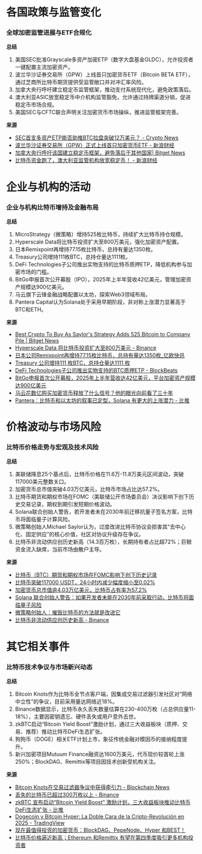 # 各国政策与监管变化
### 全球加密监管进展与ETF合规化
**总结**  
1. 美国SEC批准Grayscale多资产加密ETP（数字大盘基金GLDC），允许投资者一键配置主流加密资产。  
2. 波兰华沙证券交易所（GPW）上线首只加密货币ETF（Bitcoin BETA ETF），通过芝商所比特币期货提供受监管敞口并对冲汇率风险。  
3. 加拿大央行呼吁建立稳定币监管框架，推动支付系统现代化，避免政策落后。  
4. 澳大利亚ASIC放宽稳定币中介机构监管豁免，允许通过持牌渠道分销，促进稳定币市场合规。  
5. 美国SEC与CFTC联合声明关注加密货币市场操纵，推进监管框架完善。  

**来源**  
- [SEC首支多资产ETP能否助推BTC拉盘突破12万美元？ - Crypto News](https://cryptonews.com/cn/news/bitcoin-price-prediction-will-secs-first-multi-asset-etp-push-btc-past-120k/)  
- [波兰华沙证券交易所（GPW）正式上线首只加密货币ETF - 新浪财经](https://finance.sina.com.cn/blockchain/roll/2025-09-19/doc-infqzuwf7815203.shtml)  
- [加拿大央行呼吁该国建立稳定币框架，避免落后于其他国家| Bitget News](https://www.bitget.com/zh-CN/amp/news/detail/12560604974592)  
- [比特币资金跑了，澳大利亚监管机构放宽稳定币！ - 新浪财经](https://cj.sina.cn/articles/view/5909013773/16034650d019018kbe)  


# 企业与机构的活动
### 企业与机构比特币增持及金融布局
**总结**  
1. MicroStrategy（微策略）增持525枚比特币，持续扩大比特币持仓规模。  
2. Hyperscale Data将比特币投资扩大至800万美元，强化加密资产配置。  
3. 日本Remixpoint再增持77.15枚比特币，总持有量达1350枚。  
4. Treasury公司增持111枚BTC，总持仓量达1111枚。  
5. DeFi Technologies子公司推出实物支持的比特币质押ETP，降低机构参与加密市场的门槛。  
6. BitGo申报首次公开募股（IPO），2025年上半年营收42亿美元，管理加密资产规模达900亿美元。  
7. 马云旗下云锋金融战略配置以太坊，探索Web3领域布局。  
8. Pantera Capital认为Solana处于采用早期阶段，非对称上涨潜力显著高于BTC和ETH。  

**来源**  
- [Best Crypto To Buy As Saylor's Strategy Adds 525 Bitcoin to Company Pile | Bitget News](https://www.bitget.com/news/detail/12560604975669)  
- [Hyperscale Data 将比特币投资扩大至800万美元 - Binance](https://www.binance.com/cn/square/post/29848806887305)  
- [日本公司Remixpoint再增持77.15枚比特币，总持有量达1350枚_亿欧快讯](https://www.iyiou.com/briefing/202509181825215)  
- [Treasury 公司增持111 枚BTC，总持仓量达1111 枚](https://www.binance.com/cn/square/post/29896219858201)  
- [DeFi Technologies子公司推出实物支持的BTC质押ETP - BlockBeats](https://www.theblockbeats.info/flash/312850)  
- [BitGo申报首次公开募股，2025年上半年营收达42亿美元，平台加密资产规模达900亿美元](https://www.coindesk.com/zh/business/2025/09/20/bitgo-files-for-ipo-with-usd4-2b-in-h1-2025-revenue-usd90b-in-crypto-on-platform)  
- [马云花数亿购买加密货币释放了什么信号？他的眼光向前看了三十年](https://www.163.com/dy/article/K9TMF2CB052888VJ.html)  
- [Pantera：比特币和以太坊的叙事已定型，Solana 有更大的上涨潜力 - 比推](https://www.bitpush.news/articles/7571884)  


# 价格波动与市场风险
### 比特币价格走势与宏观及技术风险
**总结**  
1. 美联储降息25个基点后，比特币价格在11.6万-11.8万美元区间波动，突破117000美元整数关口。  
2. 加密货币总市值突破4.03万亿美元，比特币市场占比达57.2%。  
3. 比特币期货和期权市场在FOMC（美联储公开市场委员会）决议影响下创下历史交易记录，期权到期引发短期价格波动。  
4. Solana联合创始人警告，若开发者未在2030年前迁移抗量子签名方案，比特币将面临量子计算风险。  
5. 微策略创始人Michael Saylor认为，过度改进比特币协议会损害其“去中心化、固定供应”的核心价值，社区对协议升级存在争议。  
6. 比特币非流动供应创历史新高（14.3百万枚），长期持有者占比超72%；巨鲸资金流入缺席，当前市场由散户主导。  

**来源**  
- [比特币（BTC）期货和期权市场在FOMC影响下创下历史记录](https://blockchain.news/postamp?id=bitcoin-btc-futures-options-markets-record-activity-fomc-influence-zh)  
- [比特币突破117000 USDT，24小时内减少幅度缩小至0.02%](https://www.binance.com/zh-CN/square/post/09-19-2025-bitcoin-btc-surpasses-117-000-usdt-with-a-narrowed-0-02-decrease-in-24-hours-29889664057226?ref=360939810)  
- [加密货币总市值逾4.03万亿美元，比特币占有率为57.2%](https://www.binance.com/zh-CN/square/post/09-20-2025-4-03-57-2-29937280016161)  
- [Solana 联合创始人警告：如果开发者未能在2030年前采取行动，比特币将面临量子风险](https://news.bitcoin.com/zh/solana-lianhe-chuangshiren-jinggao-ruguo-kaifazhe-weineng-zai-2030-nianqian-caiqu-xingdong-bitebi-jiang-mianlin-liangzi-fengxian/)  
- [微策略创始人：摧毁比特币的方法就是改进它](https://www.bitpush.news/articles/7571976)  
- [比特币非流动供应创历史新高 - Binance](https://www.binance.com/square/post/29896203595945)  


# 其它相关事件
### 比特币技术争议与市场新兴动态
**总结**  
1. Bitcoin Knots作为比特币全节点客户端，因集成交易过滤器引发社区对“网络中立性”的争议，目前采用量达网络近18%。  
2. Binance数据显示，比特币永久丢失数量估算在230-400万枚（占总供应量11-18%），主要因密钥遗忘、硬件丢失或用户意外去世。  
3. zkBTC启动“Bitcoin Yield Boost”激励计划，通过三大收益板块（质押、交易、推荐）推动比特币DeFi生态扩张。  
4. 狗狗币（DOGE）相关ETF计划上市，象征传统金融对模因币的接纳程度提升。  
5. 新兴加密项目Mutuum Finance融资达1600万美元，代币现价较首轮上涨250%；BlockDAG、Remittix等项目因技术创新受机构关注。  

**来源**  
- [Bitcoin Knots在交易过滤器争议中获得牵引力 - Blockchain News](https://blockchain.news/news/bitcoin-knots-gains-traction-amid-controversy-zh)  
- [丢失的比特币已超过300万枚以上 - Binance](https://www.binance.com/zh-CN/square/post/29935168188018)  
- [zkBTC 宣布启动“Bitcoin Yield Boost” 激励计划，三大收益板块推动比特币DeFi生态扩张 - 比推](https://www.bitpush.news/articles/7571660)  
- [Dogecoin y Bitcoin Hyper: La Doble Cara de la Cripto-Revolución en 2025 - TradingView](https://es.tradingview.com/news/newsbtc:bcb05d56709cd:0/)  
- [现在最值得投资的加密货币：BlockDAG、PepeNode、Hyper 和BEST！](https://financefeeds.com/zh-CN/%E5%AF%BB%E6%89%BE%E6%9C%80%E4%BD%B3%E5%8A%A0%E5%AF%86%E8%B4%A7%E5%B8%81%E5%8A%95%E8%B5%84%EF%BC%8C%E8%BF%99%E9%87%8C%E6%9C%89-4-%E4%B8%AA%E4%BD%A0%E4%B8%8D%E6%83%B3%E9%94%99%E8%BF%87%E7%9A%84%E9%A2%84%E5%94%AE/)  
- [比特币价格逼近新高；Ethereum 和Remittix 有望在第四季度吸引更多机构投资者](https://www.cryptopolitan.com/zh-cn/btc-price-edges-towards-new-highs-ethereum-remittix-could-tap-into-more-institutional-investors-in-q4/)